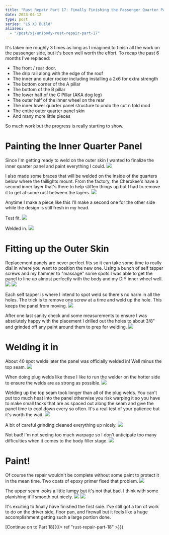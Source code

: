 ```yaml
---
title: "Rust Repair Part 17: Finally Finishing the Passenger Quarter Panel"
date: 2023-04-12
type: post
series: "LS XJ Build"
aliases:
  - "/post/xj/unibody-rust-repair-part-17"
---
```


It's taken me roughly 3 times as long as I imagined to finish all the work on the passenger side, but it's been well worth the effort. To recap the past 6 months I've replaced:

- The front / rear door.
- The drip rail along with the edge of the roof
- The inner and outer rocker including installing a 2x6 for extra strength
- The bottom corner of the A pillar
- The bottom of the B pillar
- The lower half of the C Pillar (AKA dog leg)
- The outer half of the inner wheel on the rear
- The inner lower quarter panel structure to undo the cut n fold mod
- The entire outer quarter panel skin
- And many more little pieces

So much work but the progress is really starting to show.

# Painting the Inner Quarter Panel

Since I'm getting ready to weld on the outer skin I wanted to finalize the inner quarter panel and paint everything I could.
![](images/1.jpg)

I also made some braces that will be welded on the inside of the quarters below where the taillights mount. From the factory, the Cherokee's have a second inner layer that's there to help stiffen things up but I had to remove it to get at some rust between the layers.
![](images/2.jpg)

Anytime I make a piece like this I'll make a second one for the other side while the design is still fresh in my head.

Test fit.
![](images/3.jpg)

Welded in.
![](images/8.jpg)

# Fitting up the Outer Skin

Replacement panels are never perfect fits so it can take some time to really dial in where you want to position the new one. Using a bunch of self tapper screws and my hammer to "massage" some spots I was able to get the panel to line up almost perfectly with the body and my DIY inner wheel well.
![](images/4.jpg)
![](images/5.jpg)

Each self tapper is where I intend to spot weld so there's no harm in all the holes. The trick is to remove one screw at a time and weld up the hole. This keeps the panel from moving.
![](images/6.jpg)

After one last sanity check and some measurements to ensure I was absolutely happy with the placement I drilled out the holes to about 3/8" and grinded off any paint around them to prep for welding.
![](images/7.jpg)

# Welding it in

About 40 spot welds later the panel was officially welded in! Well minus the top seam.
![](images/9.jpg)

When doing plug welds like these I like to run the welder on the hotter side to ensure the welds are as strong as possible.
![](images/10.jpg)

Welding up the top seam took longer than all of the plug welds. You can't put too much heat into the panel otherwise you risk warping it so you have to make small tacks that are as spaced out along the seam and give the panel time to cool down every so often. It's a real test of your patience but it's worth the wait.
![](images/11.jpg)

A bit of careful grinding cleaned everything up nicely.
![](images/12.jpg)

Not bad! I'm not seeing too much warpage so I don't anticipate too many difficulties when it comes to the body filler stage.
![](images/13.jpg)

# Paint!

Of course the repair wouldn't be complete without some paint to protect it in the mean time. Two coats of epoxy primer fixed that problem.
![](images/14.jpg)

The upper seam looks a little lumpy but it's not that bad. I think with some planishing it'll smooth out nicely.
![](images/15.jpg)
![](images/16.jpg)

It's exciting to finally have finished the first side. I've still got a ton of work to do on the driver side, floor pan, and firewall but it feels like a huge accomplishment getting such a large portion done.

[Continue on to Part 18]({{< ref "rust-repair-part-18" >}})
